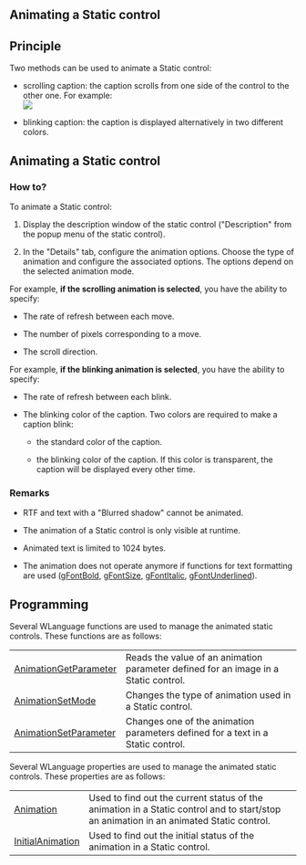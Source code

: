 
## Animating a Static control
			



<a name="NOTE1"></a>
<a name="NOTE1_1"></a>


## Principle
<a name="principle_ELTTEXTE000149"></a>
Two methods can be used to animate a Static control:

- scrolling caption: the caption scrolls from one side of the control to the other one. For example: <br>![](https://doc.pcsoft.fr/en-US/images/image.awp?langid=3&name=LibelleScrollant.gif)


- blinking caption: the caption is displayed alternatively in two different colors.




<a name="NOTE2"></a>
<a name="NOTE2_1"></a>


## Animating a Static control
<a name="animating_static_control_ELTTEXTE000173"></a>


### How to?
<a name="how_ELTPARAGRAPHE000022"></a>

To animate a Static control: 

1. Display the description window of the static control ("Description" from the popup menu of the static control).

2. In the "Details" tab, configure the animation options. Choose the type of animation and configure the associated options. The options depend on the selected animation mode.




For example, **if the scrolling animation is selected**, you have the ability to specify:

- The rate of refresh between each move.

- The number of pixels corresponding to a move.

- The scroll direction.




For example, **if the blinking animation is selected**, you have the ability to specify:

- The rate of refresh between each blink.

- The blinking color of the caption. Two colors are required to make a caption blink:

	- the standard color of the caption.

	- the blinking color of the caption. If this color is transparent, the caption will be displayed every other time.






<a name="NOTE2_2"></a>


### Remarks
<a name="remarks_ELTPARAGRAPHE000046"></a>

- RTF and text with a "Blurred shadow" cannot be animated.

- The animation of a Static control is only visible at runtime.

- Animated text is limited to 1024 bytes.

- The animation does not operate anymore if functions for text formatting are used ([gFontBold](../WDLang1/3029061.md), [gFontSize](../WDLang1/3029064.md), [gFontItalic](../WDLang1/3029062.md), [gFontUnderlined](../WDLang1/3029063.md)).




<a name="NOTE3"></a>
<a name="NOTE3_1"></a>


## Programming
<a name="programming_ELTTEXTE000203"></a>
Several WLanguage functions are used to manage the animated static controls. These functions are as follows:


|   |   |
| --- | --- |
| [AnimationGetParameter](../WDLang1/3017003.md) | Reads the value of an animation parameter defined for an image in a Static control. |
| [AnimationSetMode](../WDLang1/3017001.md) | Changes the type of animation used in a Static control. |
| [AnimationSetParameter](../WDLang1/3017002.md) | Changes one of the animation parameters defined for a text in a Static control. |


<a name="NOTE3_2"></a>
Several WLanguage properties are used to manage the animated static controls. These properties are as follows:


|   |   |
| --- | --- |
| [Animation](../Proprietes/2510006.md) | Used to find out the current status of the animation in a Static control and to start/stop an animation in an animated Static control. |
| [InitialAnimation](../Proprietes/2510012.md) | Used to find out the initial status of the animation in a Static control. |




